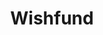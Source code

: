 ---
title: "Wishfund"
description: "NGO and Charity Theme"
image_webp: images/templates/wishfund.webp
image: images/templates/wishfund.jpg
link: "https://wishfund.tristangoetz.me"

---